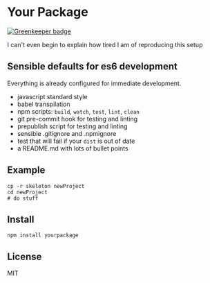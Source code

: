 # Your Package

[![Greenkeeper badge](https://badges.greenkeeper.io/devTristan/skeleton.svg)](https://greenkeeper.io/)

I can't even begin to explain how tired I am of reproducing this setup

## Sensible defaults for es6 development

Everything is already configured for immediate development.

 * javascript standard style
 * babel transpilation
 * npm scripts: `build`, `watch`, `test`, `lint`, `clean`
 * git pre-commit hook for testing and linting
 * prepublish script for testing and linting
 * sensible .gitignore and .npmignore
 * test that will fail if your `dist` is out of date
 * a README.md with lots of bullet points

## Example

```console
cp -r skeleton newProject
cd newProject
# do stuff
```

## Install

```console
npm install yourpackage
```

## License

MIT
